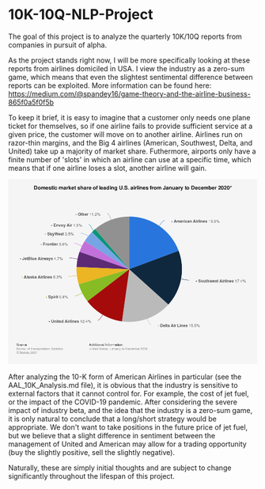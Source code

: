 # 10K-10Q-NLP-Project

The goal of this project is to analyze the quarterly 10K/10Q reports from companies in pursuit of alpha. 

As the project stands right now, I will be more specifically looking at these reports from airlines domiciled in USA. I view the industry as a zero-sum game, which means that even the slightest sentimental difference between reports can be exploited. More information can be found here: https://medium.com/@spandey16/game-theory-and-the-airline-business-865f0a5f0f5b

To keep it brief, it is easy to imagine that a customer only needs one plane ticket for themselves, so if one airline fails to provide sufficient service at a given price, the customer will move on to another airline. Airlines run on razor-thin margins, and the Big 4 airlines (American, Southwest, Delta, and United) take up a majority of market share. Futhermore, airports only have a finite number of 'slots' in which an airline can use at a specific time, which means that if one airline loses a slot, another airline will gain. 

![](img/statistic_id250577_leading-airlines-in-the-us-by-domestic-market-share-2020.png)

After analyzing the 10-K form of American Airlines in particular (see the AAL_10K_Analysis.md file), it is obvious that the industry is sensitive to external factors that it cannot control for. For example, the cost of jet fuel, or the impact of the COVID-19 pandemic. After considering the severe impact of industry beta, and the idea that the industry is a zero-sum game, it is only natural to conclude that a long/short strategy would be appropriate. We don't want to take positions in the future price of jet fuel, but we believe that a slight difference in sentiment between the management of United and American may allow for a trading opportunity (buy the slightly positive, sell the slightly negative).

Naturally, these are simply initial thoughts and are subject to change significantly throughout the lifespan of this project. 
